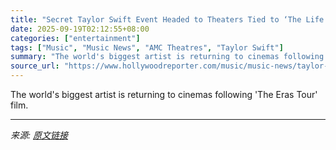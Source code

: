 ```yaml
---
title: "Secret Taylor Swift Event Headed to Theaters Tied to ‘The Life of a Showgirl’ (Exclusive)"
date: 2025-09-19T02:12:55+08:00
categories: ["entertainment"]
tags: ["Music", "Music News", "AMC Theatres", "Taylor Swift"]
summary: "The world's biggest artist is returning to cinemas following 'The Eras Tour' film."
source_url: "https://www.hollywoodreporter.com/music/music-news/taylor-swift-movie-life-of-a-showgirl-1236369329/"
---
```


The world's biggest artist is returning to cinemas following 'The Eras Tour' film.

---

*来源: [原文链接](https://www.hollywoodreporter.com/music/music-news/taylor-swift-movie-life-of-a-showgirl-1236369329/)*
